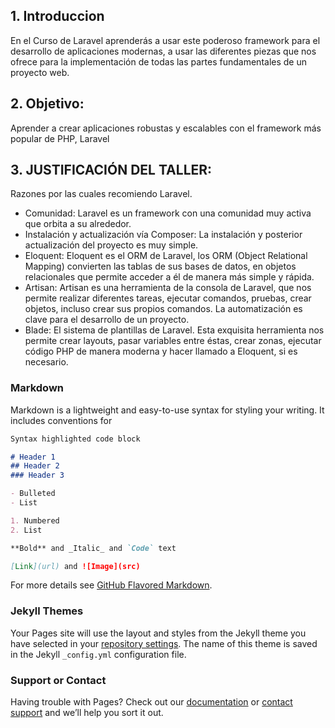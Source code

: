 ## 1. Introduccion

En el Curso de Laravel aprenderás a usar este poderoso framework para el desarrollo de aplicaciones modernas, a usar las diferentes piezas que nos ofrece para la implementación de todas las partes fundamentales de un proyecto web.

## 2.  Objetivo:

Aprender a crear aplicaciones robustas y escalables con el framework más popular de PHP, Laravel

## 3. JUSTIFICACIÓN DEL TALLER:

Razones por las cuales recomiendo Laravel.
-	Comunidad: Laravel es un framework con una comunidad muy activa que orbita a su alrededor.
-	Instalación y actualización vía Composer: La instalación y posterior actualización del proyecto es muy simple.
-	Eloquent: Eloquent es el ORM de Laravel, los ORM (Object Relational Mapping) convierten las tablas de sus bases de datos, en objetos relacionales que permite acceder a él de manera más simple y rápida.
-	Artisan: Artisan es una herramienta de la consola de Laravel, que nos permite realizar diferentes tareas, ejecutar comandos, pruebas, crear objetos, incluso crear sus propios comandos. La automatización es clave para el desarrollo de un proyecto.
-	Blade: El sistema de plantillas de Laravel. Esta exquisita herramienta nos permite crear layouts, pasar variables entre éstas, crear zonas, ejecutar código PHP de manera moderna y hacer llamado a Eloquent, si es necesario.


### Markdown

Markdown is a lightweight and easy-to-use syntax for styling your writing. It includes conventions for

```markdown
Syntax highlighted code block

# Header 1
## Header 2
### Header 3

- Bulleted
- List

1. Numbered
2. List

**Bold** and _Italic_ and `Code` text

[Link](url) and ![Image](src)
```

For more details see [GitHub Flavored Markdown](https://guides.github.com/features/mastering-markdown/).

### Jekyll Themes

Your Pages site will use the layout and styles from the Jekyll theme you have selected in your [repository settings](https://github.com/MartaMaleyka/Curso-de-Laravel/settings). The name of this theme is saved in the Jekyll `_config.yml` configuration file.

### Support or Contact

Having trouble with Pages? Check out our [documentation](https://docs.github.com/categories/github-pages-basics/) or [contact support](https://support.github.com/contact) and we’ll help you sort it out.

